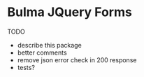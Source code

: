 # Bulma JQuery Forms

TODO
+ describe this package
+ better comments
+ remove json error check in 200 response
+ tests?
